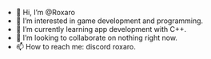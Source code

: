 - 👋 Hi, I’m @Roxaro
- 👀 I’m interested in game development and programming.
- 🌱 I’m currently learning app development with C++.
- 💞️ I’m looking to collaborate on nothing right now.
- 📫 How to reach me: discord roxaro.

<!---
Roxaro/Roxaro is a ✨ special ✨ repository because its `README.md` (this file) appears on your GitHub profile.
You can click the Preview link to take a look at your changes.
--->
